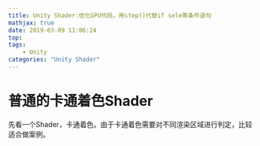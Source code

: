```yaml
---
title: Unity Shader:优化GPU代码，用step()代替if sele等条件语句
mathjax: true
date: 2019-03-09 11:06:24
top:
tags:
    - Unity
categories: "Unity Shader"
---
```


# 普通的卡通着色Shader

先看一个Shader，卡通着色。由于卡通着色需要对不同渲染区域进行判定，比较适合做案例。
